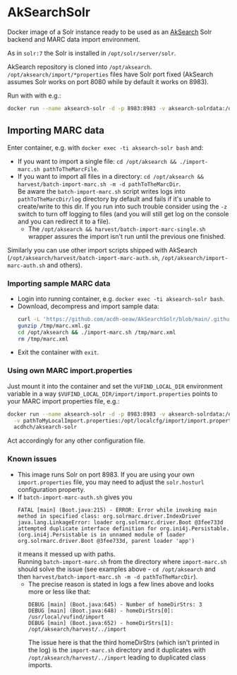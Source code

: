 # AkSearchSolr

Docker image of a Solr instance ready to be used as an [AkSearch](https://biapps.arbeiterkammer.at/gitlab/open/aksearch/aksearch) Solr backend and MARC data import environment.

As in `solr:7` the Solr is installed in `/opt/solr/server/solr`.

AkSearch repository is cloned into `/opt/aksearch`. 
`/opt/aksearch/import/*properties` files have Solr port fixed (AkSearch assumes Solr works on port 8080 while by default it works on 8983).

Run with with e.g.:

```bash
docker run --name aksearch-solr -d -p 8983:8983 -v aksearch-solrdata:/opt/solr/server/solr/mycores acdhch/aksearch-solr
```

## Importing MARC data

Enter container, e.g. with `docker exec -ti aksearch-solr bash` and:

* If you want to import a single file: `cd /opt/aksearch && ./import-marc.sh pathToTheMarcFile`.
* If you want to import all files in a directory: `cd /opt/aksearch && harvest/batch-import-marc.sh -m -d pathToTheMarcDir`.  
  Be aware the `batch-import-marc.sh` script writes logs into `pathToTheMarcDir/log` directory by default and fails if it's unable to create/write to this dir. If you run into such trouble consider using the `-z` switch to turn off logging to files (and you will still get log on the console and you can redirect it to a file).
    * The `/opt/aksearch && harvest/batch-import-marc-single.sh` wrapper assures the import isn't run until the previous one finished.

Similarly you can use other import scripts shipped with AkSearch (`/opt/aksearch/harvest/batch-import-marc-auth.sh`, `/opt/aksearch/import-marc-auth.sh` and others).

### Importing sample MARC data

* Login into running container, e.g. `docker exec -ti aksearch-solr bash`.
* Download, decompress and import sample data:
  ```bash
  curl -L 'https://github.com/acdh-oeaw/AkSearchSolr/blob/main/.github/workflows/marc.xml.gz?raw=true' > /tmp/marc.xml.gz
  gunzip /tmp/marc.xml.gz
  cd /opt/aksearch && ./import-marc.sh /tmp/marc.xml
  rm /tmp/marc.xml
  ```
* Exit the container with `exit`.

### Using own MARC import.properties

Just mount it into the container and set the `VUFIND_LOCAL_DIR` environment variable in a way `$VUFIND_LOCAL_DIR/import/import.properties` points to your MARC import properties file, e.g.:

```bash
docker run --name aksearch-solr -d -p 8983:8983 -v aksearch-solrdata:/opt/solr/server/solr/mycores \
  -v pathToMyLocalImport.properties:/opt/localcfg/import/import.properties -e VUFIND_LOCAL_DIR=/opt/localcfg \
  acdhch/aksearch-solr
```

Act accordingly for any other configuration file.

### Known issues

* This image runs Solr on port 8983. If you are using your own `import.properties` file, you may need to adjust the `solr.hosturl` configuration property.
* If `batch-import-marc-auth.sh` gives you
  ```
  FATAL [main] (Boot.java:215) - ERROR: Error while invoking main method in specified class: org.solrmarc.driver.IndexDriver
  java.lang.LinkageError: loader org.solrmarc.driver.Boot @3fee733d attempted duplicate interface definition for org.ini4j.Persistable. (org.ini4j.Persistable is in unnamed module of loader org.solrmarc.driver.Boot @3fee733d, parent loader 'app')
  ```
  it means it messed up with paths.   
  Running `batch-import-marc.sh` from the directory where `import-marc.sh` should solve the issue (see examples above - `cd /opt/aksearch` and then `harvest/batch-import-marc.sh -m -d pathToTheMarcDir`).
    * The precise reason is stated in logs a few lines above and looks more or less like that:
      ```
      DEBUG [main] (Boot.java:645) - Number of homeDirStrs: 3
      DEBUG [main] (Boot.java:648) - homeDirStrs[0]: /usr/local/vufind/import
      DEBUG [main] (Boot.java:652) - homeDirStrs[1]: /opt/aksearch/harvest/../import
      ```
      The issue here is that the third homeDirStrs (which isn't printed in the log) is the `import-marc.sh` directory and it duplicates with `/opt/aksearch/harvest/../import` leading to duplicated class imports.
